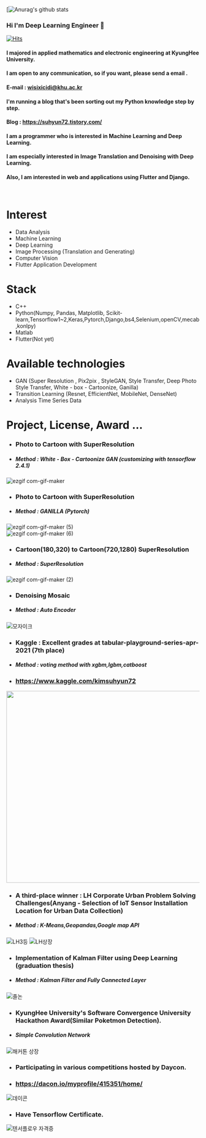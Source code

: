   [![Anurag's github stats](https://github-readme-stats.vercel.app/api?username=iwillbeaprogramer&show_icons=true&theme=dark)

### Hi I'm Deep Learning   Engineer  👋

<!--
**iwillbeaprogramer/iwillbeaprogramer** is a ✨ _special_ ✨ repository because its `README.md` (this file) appears on your GitHub profile.

Here are some ideas to get you started:

- 🔭 I’m currently working on ...
- 🌱 I’m currently  learning ...
- 👯 I’m looking to collaborate on ...
- 🤔 I’m looking for help with ...
- 💬 Ask me about ...
- 📫 How to reach me: ...
- 😄 Pronouns: ...
- ⚡ Fun fact: ...
-->

[![Hits](https://hits.seeyoufarm.com/api/count/incr/badge.svg?url=https%3A%2F%2Fgithub.com%2Fiwillbeaprogramer&count_bg=%2379C83D&title_bg=%23555555&icon=&icon_color=%23E7E7E7&title=hits&edge_flat=false)](https://hits.seeyoufarm.com)

#### I majored in applied mathematics and electronic engineering at KyungHee University.<br>
#### I am open to any communication, so if you want, please send a email .<br>
#### E-mail  :  wisixicidi@khu.ac.kr<br>
#### I'm running a blog that's been sorting out my Python knowledge step by step.<br>
#### Blog : https://suhyun72.tistory.com/ <br>
#### I am a programmer who is interested in Machine Learning and Deep Learning.<br>
#### I am especially interested in Image Translation and Denoising with Deep Learning.<br>
#### Also, I am interested in web and applications using Flutter and Django.<br><br><br>
# Interest
- Data  Analysis
- Machine  Learning
- Deep  Learning
- Image  Processing (Translation and Generating)
- Computer  Vision
- Flutter  Application Development

# Stack
- C++
- Python(Numpy, Pandas, Matplotlib, Scikit-learn,Tensorflow1~2,Keras,Pytorch,Django,bs4,Selenium,openCV,mecab,konlpy)
- Matlab
- Flutter(Not yet)



# Available technologies

- GAN (Super Resolution , Pix2pix , StyleGAN, Style Transfer, Deep Photo Style Transfer, White - box - Cartoonize, Ganilla)
- Transition Learning (Resnet, EfficientNet, MobileNet, DenseNet)
- Analysis Time Series  Data



# Project, License, Award ...
- ### Photo to Cartoon with SuperResolution
- ##### Method : White - Box - Cartoonize GAN (customizing with tensorflow 2.4.1)
![ezgif com-gif-maker](https://user-images.githubusercontent.com/70966332/119854425-05c2bc00-bf4c-11eb-9031-34fb3c190bc9.gif)
- ### Photo to Cartoon with SuperResolution
- ##### Method : GANILLA (Pytorch)
![ezgif com-gif-maker (5)](https://user-images.githubusercontent.com/70966332/122503122-da0a9180-d032-11eb-9bc4-d486b4d73f56.gif)</br>
![ezgif com-gif-maker (6)](https://user-images.githubusercontent.com/70966332/122525080-d3404680-d053-11eb-9beb-7caaa9e2d321.gif)

- ### Cartoon(180,320) to Cartoon(720,1280) SuperResolution
- ##### Method : SuperResolution
![ezgif com-gif-maker (2)](https://user-images.githubusercontent.com/70966332/119935426-73113400-bfc2-11eb-9592-ae960a499606.gif)
- ### Denoising Mosaic
- ##### Method : Auto Encoder
![모자이크](https://user-images.githubusercontent.com/70966332/117667300-bb1d1200-b1df-11eb-98f4-f627c5970bfb.png)

- ### Kaggle : Excellent grades at tabular-playground-series-apr-2021 (7th place)
- ##### Method : voting method with xgbm,lgbm,catboost
- ### https://www.kaggle.com/kimsuhyun72
<image src = https://user-images.githubusercontent.com/70966332/117254239-233bc300-ae83-11eb-9cef-f4947cd0970f.PNG height = "500" width = "750">
  
- ### A third-place winner : LH Corporate Urban Problem Solving Challenges(Anyang - Selection of IoT Sensor Installation Location for Urban Data Collection)
- ##### Method : K-Means,Geopandas,Google map API
![LH3등](https://user-images.githubusercontent.com/70966332/117117194-38a0e680-adca-11eb-8414-15bc2a3498cd.jpg)
![LH상장](https://user-images.githubusercontent.com/70966332/117572931-2d262600-b110-11eb-86fa-6907c7bdbdda.jpg)
- ### Implementation of Kalman Filter using Deep Learning (graduation thesis)
- ##### Method : Kalman Filter and Fully Connected Layer
![졸논](https://user-images.githubusercontent.com/70966332/117117190-38085000-adca-11eb-96b5-1c2468002c1e.png)
- ### KyungHee University's Software Convergence University Hackathon Award(Similar Poketmon Detection).
- ##### Simple Convolution Network
![해커톤 상장](https://user-images.githubusercontent.com/70966332/117572930-2bf4f900-b110-11eb-9ff4-2f9f0812ed7d.jpg)
- ### Participating in various competitions hosted by Daycon.
- ### https://dacon.io/myprofile/415351/home/
![데이콘](https://user-images.githubusercontent.com/70966332/117117192-38085000-adca-11eb-8cbc-45ec7125e29e.PNG)
- ### Have Tensorflow Certificate.
![텐서플로우 자격증](https://user-images.githubusercontent.com/70966332/117338599-b9023d00-aed9-11eb-84bb-53a2eaec46a6.png)


